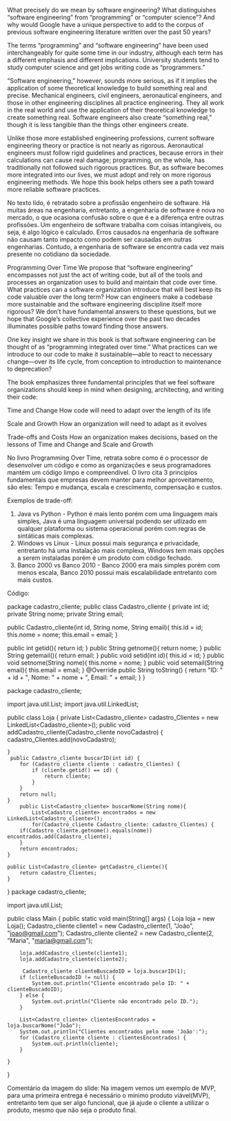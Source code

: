 What precisely do we mean by software engineering? What distinguishes “software engineering” from “programming” or “computer science”? And why would Google have a unique perspective to add to the corpus of previous software engineering literature written over the past 50 years?
 
The terms “programming” and “software engineering” have been used interchangeably for quite some time in our industry, although each term has a different emphasis and different implications. University students tend to study computer science and get jobs writing code as “programmers.”
 
“Software engineering,” however, sounds more serious, as if it implies the application of some theoretical knowledge to build something real and precise. Mechanical engineers, civil engineers, aeronautical engineers, and those in other engineering disciplines all practice engineering. They all work in the real world and use the application of their theoretical knowledge to create something real. Software engineers also create “something real,” though it is less tangible than the things other engineers create.
 
Unlike those more established engineering professions, current software engineering theory or practice is not nearly as rigorous. Aeronautical engineers must follow rigid guidelines and practices, because errors in their calculations can cause real damage; programming, on the whole, has traditionally not followed such rigorous practices. But, as software becomes more integrated into our lives, we must adopt and rely on more rigorous engineering methods. We hope this book helps others see a path toward more reliable software practices.

No texto lido, é retratado sobre a profissão engenheiro de software. Há muitas áreas na engenharia, entretanto, a engenharia de software é nova no mercado, o que ocasiona confusão sobre o que é e a diferença entre outras profissões. 
Um engenheiro de software trabalha com coisas intangíveis, ou seja, é algo lógico e calculado. Erros causados na engenharia de software não causam tanto impacto como podem ser causadas em outras engenharias.
Contudo, a engenharia de software se encontra cada vez mais presente no cotidiano da sociedade.


Programming Over Time
We propose that “software engineering” encompasses not just the act of writing code, but all of the tools and processes an organization uses to build and maintain that code over time. What practices can a software organization introduce that will best keep its code valuable over the long term? How can engineers make a codebase more sustainable and the software engineering discipline itself more rigorous? We don’t have fundamental answers to these questions, but we hope that Google’s collective experience over the past two decades illuminates possible paths toward finding those answers.
 
One key insight we share in this book is that software engineering can be thought of as “programming integrated over time.” What practices can we introduce to our code to make it sustainable—able to react to necessary change—over its life cycle, from conception to introduction to maintenance to deprecation?
 
The book emphasizes three fundamental principles that we feel software organizations should keep in mind when designing, architecting, and writing their code:
 
Time and Change
How code will need to adapt over the length of its life
 
Scale and Growth
How an organization will need to adapt as it evolves
 
Trade-offs and Costs
How an organization makes decisions, based on the lessons of Time and Change and Scale and Growth

No livro Programming Over Time, retrata sobre como é o processor de desenvolver um código e como as organizações e seus programadores mantém um código limpo e compreendível. O livro cita 3 principios fundamentais que empresas devem manter para melhor aproveitamento, são eles: Tempo e mudança, escala e crescimento, compensação e custos.



Exemplos de trade-off:
1. Java vs Python - Python é mais lento porém com uma linguagem mais simples, Java é uma linguagem universal podendo ser utlizado em qualquer plataforma ou sistema operacional porém com regras de sintáticas mais complexas.
2. Windows vs Linux - Linux possui mais segurança e privacidade, entretanto há uma instalação mais complexa, Windows tem mais opções a serem instaladas porém é um produto com código fechado.
3. Banco 2000 vs Banco 2010 - Banco 2000 era mais simples porém com menos escala, Banco 2010 possui mais escalabilidade entretanto com mais custos. 

Código: 

package cadastro_cliente;
public class Cadastro_cliente {
    private int id;
    private String nome;
    private String email;
    
 public Cadastro_cliente(int id, String nome, String email){
     this.id = id;
     this.nome = nome;
     this.email = email;
 }
 
 public int getid(){
     return id;
 }
public String getnome(){
    return nome;
}
public String getemail(){
    return email;
}
public void setid(int id){
    this.id = id; 
}
public void setnome(String nome){
    this.nome = nome;
}
public void setemail(String email){
    this.email = email;
}
 @Override
    public String toString() {
        return "ID: " + id + ", Nome: " + nome + ", Email: " + email;
    }
}

package cadastro_cliente;

import java.util.List;
import java.util.LinkedList;

public class Loja {
    private List<Cadastro_cliente> cadastro_Clientes = new LinkedList<Cadastro_cliente>();
     public void addCadastro_cliente(Cadastro_cliente novoCadastro) {
        cadastro_Clientes.add(novoCadastro);
        
    }
     public Cadastro_cliente buscarID(int id) {
        for (Cadastro_cliente cliente : cadastro_Clientes) {
            if (cliente.getid() == id) {
                return cliente; 
            }
        }
        return null;
    }
        public List<Cadastro_cliente> buscarNome(String nome){
            List<Cadastro_cliente> encontrados = new LinkedList<Cadastro_cliente>();
            for(Cadastro_cliente Cadastro_cliente: cadastro_Clientes) {
		if(Cadastro_cliente.getnome().equals(nome)) encontrados.add(Cadastro_cliente);
		}
		return encontrados;
	}
	
	public List<Cadastro_cliente> getCadastro_cliente(){
		return cadastro_Clientes;
	}
}
package cadastro_cliente;

import java.util.List;

public class Main {
    public static void main(String[] args) {
        Loja loja = new Loja();
        Cadastro_cliente cliente1 = new Cadastro_cliente(1, "João", "joao@gmail.com");
        Cadastro_cliente cliente2 = new Cadastro_cliente(2, "Maria", "maria@gmail.com");
       
        loja.addCadastro_cliente(cliente1);
        loja.addCadastro_cliente(cliente2);
       
         Cadastro_cliente clienteBuscadoID = loja.buscarID(1);
        if (clienteBuscadoID != null) {
            System.out.println("Cliente encontrado pelo ID: " + clienteBuscadoID);
        } else {
            System.out.println("Cliente não encontrado pelo ID.");
        }

        List<Cadastro_cliente> clientesEncontrados = loja.buscarNome("João");
        System.out.println("Clientes encontrados pelo nome 'João':");
        for (Cadastro_cliente cliente : clientesEncontrados) {
            System.out.println(cliente);
        }
        
    }
}


Comentário da imagem do slide:
Na imagem vemos um exemplo de MVP, para uma primeira entrega é necessário o mínimo produto viável(MVP), entretanto tem que ser algo funcional, que já ajude o cliente a utilizar o produto, mesmo que não seja o produto final. 

